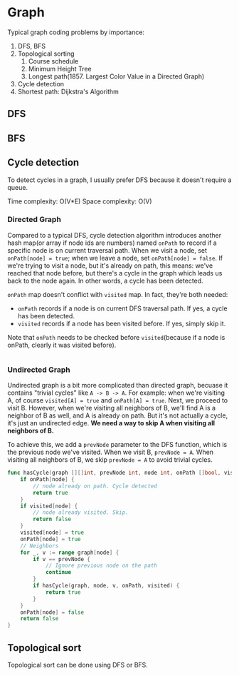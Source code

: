 # Graph
Typical graph coding problems by importance:

1. DFS, BFS
2. Topological sorting
   1. Course schedule
   2. Minimum Height Tree
   3. Longest path(1857. Largest Color Value in a Directed Graph)
3. Cycle detection
4. Shortest path: Dijkstra's Algorithm

## DFS

## BFS

## Cycle detection
To detect cycles in a graph, I usually prefer DFS because it doesn't require a queue.

Time complexity: O(V*E)
Space complexity: O(V)

### Directed Graph
Compared to a typical DFS, cycle detection algorithm introduces another hash map(or array if node ids are numbers) named `onPath` to record if a specific node is on current traversal path. When we visit a node, set `onPath[node] = true`; when we leave a node, set `onPath[node] = false`. If we're trying to visit a node, but it's already on path, this means: we've reached that node before, but there's a cycle in the graph which leads us back to the node again. In other words, a cycle has been detected.

`onPath` map doesn't conflict with `visited` map. In fact, they're both needed:

* `onPath` records if a node is on current DFS traversal path. If yes, a cycle has been detected.
* `visited` records if a node has been visited before. If yes, simply skip it.

Note that `onPath` needs to be checked before `visited`(because if a node is onPath, clearly it was visited before).

```go

```

### Undirected Graph
Undirected graph is a bit more complicated than directed graph, becuase it contains "trivial cycles" like `A -> B -> A`. For example: when we're visiting A, of course `visited[A] = true` and `onPath[A] = true`. Next, we proceed to visit B. However, when we're visiting all neighbors of B, we'll find A is a neighbor of B as well, and A is already on path. But it's not actually a cycle, it's just an undirected edge. **We need a way to skip A when visiting all neighbors of B.**

To achieve this, we add a `prevNode` parameter to the DFS function, which is the previous node we've visited. When we visit B, `prevNode = A`. When visiting all neighbors of B, we skip `prevNode = A` to avoid trivial cycles.

```go
func hasCycle(graph [][]int, prevNode int, node int, onPath []bool, visited []bool) bool {
    if onPath[node] {
        // node already on path. Cycle detected
        return true
    }
    if visited[node] {
        // node already visited. Skip.
        return false
    }
    visited[node] = true
    onPath[node] = true
    // Neighbors
    for _, v := range graph[node] {
        if v == prevNode {
            // Ignore previous node on the path
            continue
        }
        if hasCycle(graph, node, v, onPath, visited) {
            return true
        }
    }
    onPath[node] = false
    return false
}
```

## Topological sort
Topological sort can be done using DFS or BFS.

